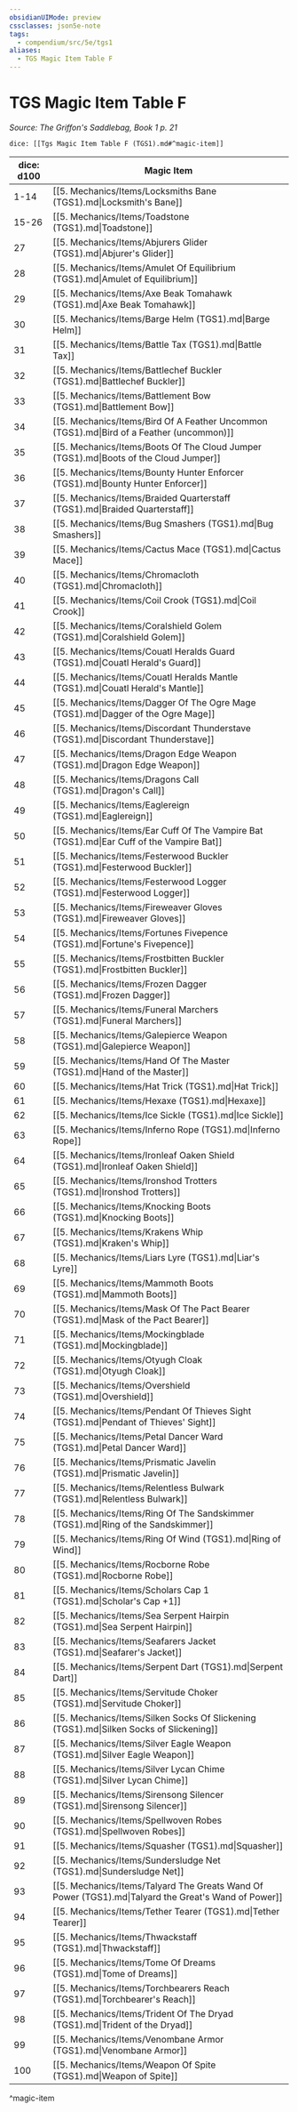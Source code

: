 ```yaml
---
obsidianUIMode: preview
cssclasses: json5e-note
tags:
  - compendium/src/5e/tgs1
aliases:
  - TGS Magic Item Table F
---
```

# TGS Magic Item Table F
*Source: The Griffon's Saddlebag, Book 1 p. 21* 

`dice: [[Tgs Magic Item Table F (TGS1).md#^magic-item]]`

| dice: d100 | Magic Item |
|------------|------------|
| 1-14 | [[5. Mechanics/Items/Locksmiths Bane (TGS1).md\|Locksmith's Bane]] |
| 15-26 | [[5. Mechanics/Items/Toadstone (TGS1).md\|Toadstone]] |
| 27 | [[5. Mechanics/Items/Abjurers Glider (TGS1).md\|Abjurer's Glider]] |
| 28 | [[5. Mechanics/Items/Amulet Of Equilibrium (TGS1).md\|Amulet of Equilibrium]] |
| 29 | [[5. Mechanics/Items/Axe Beak Tomahawk (TGS1).md\|Axe Beak Tomahawk]] |
| 30 | [[5. Mechanics/Items/Barge Helm (TGS1).md\|Barge Helm]] |
| 31 | [[5. Mechanics/Items/Battle Tax (TGS1).md\|Battle Tax]] |
| 32 | [[5. Mechanics/Items/Battlechef Buckler (TGS1).md\|Battlechef Buckler]] |
| 33 | [[5. Mechanics/Items/Battlement Bow (TGS1).md\|Battlement Bow]] |
| 34 | [[5. Mechanics/Items/Bird Of A Feather Uncommon (TGS1).md\|Bird of a Feather (uncommon)]] |
| 35 | [[5. Mechanics/Items/Boots Of The Cloud Jumper (TGS1).md\|Boots of the Cloud Jumper]] |
| 36 | [[5. Mechanics/Items/Bounty Hunter Enforcer (TGS1).md\|Bounty Hunter Enforcer]] |
| 37 | [[5. Mechanics/Items/Braided Quarterstaff (TGS1).md\|Braided Quarterstaff]] |
| 38 | [[5. Mechanics/Items/Bug Smashers (TGS1).md\|Bug Smashers]] |
| 39 | [[5. Mechanics/Items/Cactus Mace (TGS1).md\|Cactus Mace]] |
| 40 | [[5. Mechanics/Items/Chromacloth (TGS1).md\|Chromacloth]] |
| 41 | [[5. Mechanics/Items/Coil Crook (TGS1).md\|Coil Crook]] |
| 42 | [[5. Mechanics/Items/Coralshield Golem (TGS1).md\|Coralshield Golem]] |
| 43 | [[5. Mechanics/Items/Couatl Heralds Guard (TGS1).md\|Couatl Herald's Guard]] |
| 44 | [[5. Mechanics/Items/Couatl Heralds Mantle (TGS1).md\|Couatl Herald's Mantle]] |
| 45 | [[5. Mechanics/Items/Dagger Of The Ogre Mage (TGS1).md\|Dagger of the Ogre Mage]] |
| 46 | [[5. Mechanics/Items/Discordant Thunderstave (TGS1).md\|Discordant Thunderstave]] |
| 47 | [[5. Mechanics/Items/Dragon Edge Weapon (TGS1).md\|Dragon Edge Weapon]] |
| 48 | [[5. Mechanics/Items/Dragons Call (TGS1).md\|Dragon's Call]] |
| 49 | [[5. Mechanics/Items/Eaglereign (TGS1).md\|Eaglereign]] |
| 50 | [[5. Mechanics/Items/Ear Cuff Of The Vampire Bat (TGS1).md\|Ear Cuff of the Vampire Bat]] |
| 51 | [[5. Mechanics/Items/Festerwood Buckler (TGS1).md\|Festerwood Buckler]] |
| 52 | [[5. Mechanics/Items/Festerwood Logger (TGS1).md\|Festerwood Logger]] |
| 53 | [[5. Mechanics/Items/Fireweaver Gloves (TGS1).md\|Fireweaver Gloves]] |
| 54 | [[5. Mechanics/Items/Fortunes Fivepence (TGS1).md\|Fortune's Fivepence]] |
| 55 | [[5. Mechanics/Items/Frostbitten Buckler (TGS1).md\|Frostbitten Buckler]] |
| 56 | [[5. Mechanics/Items/Frozen Dagger (TGS1).md\|Frozen Dagger]] |
| 57 | [[5. Mechanics/Items/Funeral Marchers (TGS1).md\|Funeral Marchers]] |
| 58 | [[5. Mechanics/Items/Galepierce Weapon (TGS1).md\|Galepierce Weapon]] |
| 59 | [[5. Mechanics/Items/Hand Of The Master (TGS1).md\|Hand of the Master]] |
| 60 | [[5. Mechanics/Items/Hat Trick (TGS1).md\|Hat Trick]] |
| 61 | [[5. Mechanics/Items/Hexaxe (TGS1).md\|Hexaxe]] |
| 62 | [[5. Mechanics/Items/Ice Sickle (TGS1).md\|Ice Sickle]] |
| 63 | [[5. Mechanics/Items/Inferno Rope (TGS1).md\|Inferno Rope]] |
| 64 | [[5. Mechanics/Items/Ironleaf Oaken Shield (TGS1).md\|Ironleaf Oaken Shield]] |
| 65 | [[5. Mechanics/Items/Ironshod Trotters (TGS1).md\|Ironshod Trotters]] |
| 66 | [[5. Mechanics/Items/Knocking Boots (TGS1).md\|Knocking Boots]] |
| 67 | [[5. Mechanics/Items/Krakens Whip (TGS1).md\|Kraken's Whip]] |
| 68 | [[5. Mechanics/Items/Liars Lyre (TGS1).md\|Liar's Lyre]] |
| 69 | [[5. Mechanics/Items/Mammoth Boots (TGS1).md\|Mammoth Boots]] |
| 70 | [[5. Mechanics/Items/Mask Of The Pact Bearer (TGS1).md\|Mask of the Pact Bearer]] |
| 71 | [[5. Mechanics/Items/Mockingblade (TGS1).md\|Mockingblade]] |
| 72 | [[5. Mechanics/Items/Otyugh Cloak (TGS1).md\|Otyugh Cloak]] |
| 73 | [[5. Mechanics/Items/Overshield (TGS1).md\|Overshield]] |
| 74 | [[5. Mechanics/Items/Pendant Of Thieves Sight (TGS1).md\|Pendant of Thieves' Sight]] |
| 75 | [[5. Mechanics/Items/Petal Dancer Ward (TGS1).md\|Petal Dancer Ward]] |
| 76 | [[5. Mechanics/Items/Prismatic Javelin (TGS1).md\|Prismatic Javelin]] |
| 77 | [[5. Mechanics/Items/Relentless Bulwark (TGS1).md\|Relentless Bulwark]] |
| 78 | [[5. Mechanics/Items/Ring Of The Sandskimmer (TGS1).md\|Ring of the Sandskimmer]] |
| 79 | [[5. Mechanics/Items/Ring Of Wind (TGS1).md\|Ring of Wind]] |
| 80 | [[5. Mechanics/Items/Rocborne Robe (TGS1).md\|Rocborne Robe]] |
| 81 | [[5. Mechanics/Items/Scholars Cap 1 (TGS1).md\|Scholar's Cap +1]] |
| 82 | [[5. Mechanics/Items/Sea Serpent Hairpin (TGS1).md\|Sea Serpent Hairpin]] |
| 83 | [[5. Mechanics/Items/Seafarers Jacket (TGS1).md\|Seafarer's Jacket]] |
| 84 | [[5. Mechanics/Items/Serpent Dart (TGS1).md\|Serpent Dart]] |
| 85 | [[5. Mechanics/Items/Servitude Choker (TGS1).md\|Servitude Choker]] |
| 86 | [[5. Mechanics/Items/Silken Socks Of Slickening (TGS1).md\|Silken Socks of Slickening]] |
| 87 | [[5. Mechanics/Items/Silver Eagle Weapon (TGS1).md\|Silver Eagle Weapon]] |
| 88 | [[5. Mechanics/Items/Silver Lycan Chime (TGS1).md\|Silver Lycan Chime]] |
| 89 | [[5. Mechanics/Items/Sirensong Silencer (TGS1).md\|Sirensong Silencer]] |
| 90 | [[5. Mechanics/Items/Spellwoven Robes (TGS1).md\|Spellwoven Robes]] |
| 91 | [[5. Mechanics/Items/Squasher (TGS1).md\|Squasher]] |
| 92 | [[5. Mechanics/Items/Sundersludge Net (TGS1).md\|Sundersludge Net]] |
| 93 | [[5. Mechanics/Items/Talyard The Greats Wand Of Power (TGS1).md\|Talyard the Great's Wand of Power]] |
| 94 | [[5. Mechanics/Items/Tether Tearer (TGS1).md\|Tether Tearer]] |
| 95 | [[5. Mechanics/Items/Thwackstaff (TGS1).md\|Thwackstaff]] |
| 96 | [[5. Mechanics/Items/Tome Of Dreams (TGS1).md\|Tome of Dreams]] |
| 97 | [[5. Mechanics/Items/Torchbearers Reach (TGS1).md\|Torchbearer's Reach]] |
| 98 | [[5. Mechanics/Items/Trident Of The Dryad (TGS1).md\|Trident of the Dryad]] |
| 99 | [[5. Mechanics/Items/Venombane Armor (TGS1).md\|Venombane Armor]] |
| 100 | [[5. Mechanics/Items/Weapon Of Spite (TGS1).md\|Weapon of Spite]] |
^magic-item
